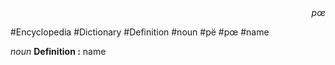 
<div align="right"><i>pœ</i></div>

#Encyclopedia #Dictionary #Definition #noun #pë #pœ #name

*noun*
**Definition :** name